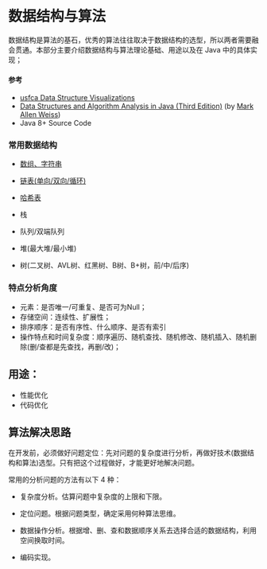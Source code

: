 # 数据结构与算法

数据结构是算法的基石，优秀的算法往往取决于数据结构的选型，所以两者需要融会贯通。本部分主要介绍数据结构与算法理论基础、用途以及在 Java 中的具体实现；

#### 参考

- [usfca Data Structure Visualizations](https://www.cs.usfca.edu/~galles/visualization/Algorithms.html)
- [Data Structures and Algorithm Analysis in Java (Third Edition)](https://users.cs.fiu.edu/~weiss/#dsaajava3)  (by [Mark Allen Weiss](https://users.cs.fiu.edu/~weiss/))
- Java 8+ Source Code

### 常用数据结构

- [数组、字符串](1array_string.md)

- [链表(单向/双向/循环)](2linkedlist.md)
- [哈希表](3hashtable)

- 栈

- 队列/双端队列

- 堆(最大堆/最小堆)

- 树(二叉树、AVL树、红黑树、B树、B+树，前/中/后序)

### 特点分析角度

- 元素：是否唯一/可重复、是否可为Null；
- 存储空间：连续性、扩展性；
- 排序顺序：是否有序性、什么顺序、是否有索引
- 操作特点和时间复杂度：顺序遍历、随机查找、随机修改、随机插入、随机删除(删/查都是先查找，再删/改)；

## 用途：

- 性能优化
- 代码优化

## 算法解决思路

在开发前，必须做好问题定位：先对问题的复杂度进行分析，再做好技术(数据结构和算法)选型。只有把这个过程做好，才能更好地解决问题。

常用的分析问题的方法有以下 4 种：

- 复杂度分析。估算问题中复杂度的上限和下限。

- 定位问题。根据问题类型，确定采用何种算法思维。

- 数据操作分析。根据增、删、查和数据顺序关系去选择合适的数据结构，利用空间换取时间。

- 编码实现。